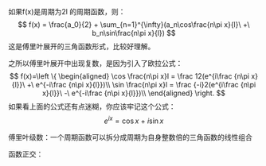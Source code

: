 如果f(x)是周期为2l 的周期函数，则：
$$
f(x) = \frac{a_0}{2}  + \sum_{n=1}^{\infty}(a_n\cos\frac{n\pi x}{l}\ +\ b_n\sin\frac{n\pi x}{l})
$$
这是傅里叶展开的三角函数形式，比较好理解。

之所以傅里叶展开中出现复数，是因为引入了欧拉公式：
$$
f(x)=\left \{
\begin{aligned}
\cos \frac{n\pi x}l  =  \frac 12(e^{i\frac {n\pi x}{l}}\ +\ e^{-i\frac {n\pi x}{l}})\\
\sin \frac{n\pi x}l  =  \frac {-i}2(e^{i\frac {n\pi x}{l}}\ -\ e^{-i\frac {n\pi x}{l}})\\
\end{aligned}
\right.
$$
如果看上面的公式还有点迷糊，你应该牢记这个公式：
$$
e^{ix} = \cos x \ +\ i\sin x
$$

傅里叶级数：一个周期函数可以拆分成周期为自身整数倍的三角函数的线性组合

函数正交：
